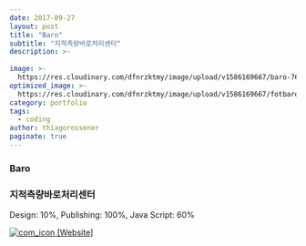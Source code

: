 ```yaml
---
date: 2017-09-27
layout: post
title: "Baro"
subtitle: "지적측량바로처리센터"
description: >-
  
image: >-
  https://res.cloudinary.com/dfnrzktmy/image/upload/v1586169667/baro-768x752_amqscf.jpg
optimized_image: >-
  https://res.cloudinary.com/dfnrzktmy/image/upload/v1586169667/fotbaro_sum-400x260_dzhtox.png
category: portfolio
tags:
  - coding
author: thiagorossener
paginate: true
---
```

### Baro

### 지적측량바로처리센터

Design: 10%, Publishing: 100%, Java Script: 60% 

<a href="http://hwalan0411.dothome.co.kr/portfolio-item/baro/" target="_blank">
<img src="https://res.cloudinary.com/dfnrzktmy/image/upload/v1586177444/com_icon-150x129_r9kppl.png" alt="com_icon" class="site_icon">
[Website]
</a>